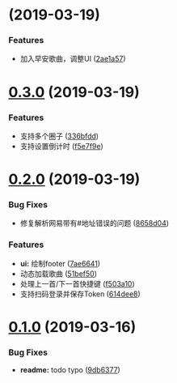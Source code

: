 # [](https://github.com/0nese7en/jikefm/compare/v0.3.0...v) (2019-03-19)


### Features

* 加入早安歌曲，调整UI ([2ae1a57](https://github.com/0nese7en/jikefm/commit/2ae1a57))



# [0.3.0](https://github.com/0nese7en/jikefm/compare/v0.2.0...v0.3.0) (2019-03-19)


### Features

* 支持多个圈子 ([336bfdd](https://github.com/0nese7en/jikefm/commit/336bfdd))
* 支持设置倒计时 ([f5e7f9e](https://github.com/0nese7en/jikefm/commit/f5e7f9e))



# [0.2.0](https://github.com/0nese7en/jikefm/compare/v0.1.0...v0.2.0) (2019-03-19)


### Bug Fixes

* 修复解析网易带有#地址错误的问题 ([8658d04](https://github.com/0nese7en/jikefm/commit/8658d04))


### Features

* **ui:** 绘制footer ([7ae6641](https://github.com/0nese7en/jikefm/commit/7ae6641))
* 动态加载歌曲 ([51bef50](https://github.com/0nese7en/jikefm/commit/51bef50))
* 处理上一首/下一首快捷键 ([f503a10](https://github.com/0nese7en/jikefm/commit/f503a10))
* 支持扫码登录并保存Token ([614dee8](https://github.com/0nese7en/jikefm/commit/614dee8))



# [0.1.0](https://github.com/0nese7en/jikefm/compare/9db6377...v0.1.0) (2019-03-16)


### Bug Fixes

* **readme:** todo typo ([9db6377](https://github.com/0nese7en/jikefm/commit/9db6377))



